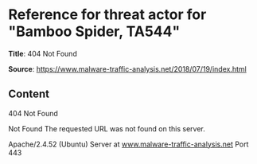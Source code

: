 # Reference for threat actor for "Bamboo Spider, TA544"

**Title**: 404 Not Found

**Source**: https://www.malware-traffic-analysis.net/2018/07/19/index.html

## Content


404 Not Found

Not Found
The requested URL was not found on this server.

Apache/2.4.52 (Ubuntu) Server at www.malware-traffic-analysis.net Port 443

